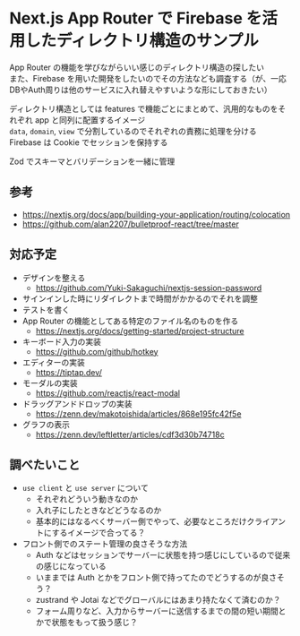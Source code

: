 # Next.js App Router で Firebase を活用したディレクトリ構造のサンプル

App Router の機能を学びながらいい感じのディレクトリ構造の探したい  
また、Firebase を用いた開発をしたいのでその方法なども調査する（が、一応DBやAuth周りは他のサービスに入れ替えやすいような形にしておきたい）  

ディレクトリ構造としては features で機能ごとにまとめて、汎用的なものをそれぞれ app と同列に配置するイメージ  
`data`, `domain`, `view` で分割しているのでそれぞれの責務に処理を分ける  
Firebase は Cookie でセッションを保持する

Zod でスキーマとバリデーションを一緒に管理

## 参考
- https://nextjs.org/docs/app/building-your-application/routing/colocation
- https://github.com/alan2207/bulletproof-react/tree/master

## 対応予定
- デザインを整える
  - https://github.com/Yuki-Sakaguchi/nextjs-session-password
- サインインした時にリダイレクトまで時間がかかるのでそれを調整
- テストを書く
- App Router の機能としてある特定のファイル名のものを作る
  - https://nextjs.org/docs/getting-started/project-structure
- キーボード入力の実装
  - https://github.com/github/hotkey
- エディターの実装
  - https://tiptap.dev/
- モーダルの実装
  - https://github.com/reactjs/react-modal
- ドラッグアンドドロップの実装
  - https://zenn.dev/makotoishida/articles/868e195fc42f5e
- グラフの表示
  - https://zenn.dev/leftletter/articles/cdf3d30b74718c


## 調べたいこと
- `use client` と `use server` について
  - それぞれどういう動きなのか
  - 入れ子にしたときなどどうなるのか
  - 基本的にはなるべくサーバー側でやって、必要なところだけクライアントにするイメージで合ってる？
- フロント側でのステート管理の良さそうな方法
  - Auth などはセッションでサーバーに状態を持つ感じにしているので従来の感じになっている
  - いままでは Auth とかをフロント側で持ってたのでどうするのが良さそう？
  - zustrand や Jotai などでグローバルにはあまり持たなくて済むのか？  
  - フォーム周りなど、入力からサーバーに送信するまでの間の短い期間とかで状態をもって扱う感じ？
